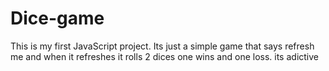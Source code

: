# Dice-game
This is my first JavaScript project. Its just a simple game that says refresh me and when it refreshes it rolls 2 dices one wins and one loss.
its adictive
